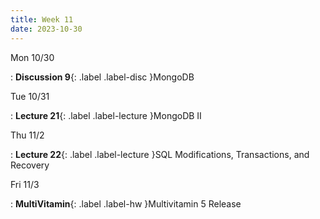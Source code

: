 ```yaml
---
title: Week 11
date: 2023-10-30
---
```


Mon 10/30

: **Discussion 9**{: .label .label-disc }MongoDB

Tue 10/31

: **Lecture 21**{: .label .label-lecture }MongoDB II

Thu 11/2

: **Lecture 22**{: .label .label-lecture }SQL Modifications, Transactions, and Recovery

Fri 11/3

: **MultiVitamin**{: .label .label-hw }Multivitamin 5 Release

